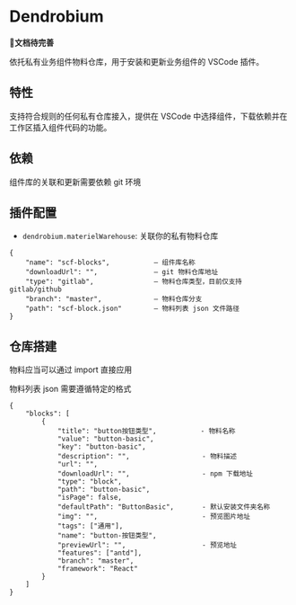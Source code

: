 # Dendrobium 

**文档待完善**

依托私有业务组件物料仓库，用于安装和更新业务组件的 VSCode 插件。

## 特性

支持符合规则的任何私有仓库接入，提供在 VSCode 中选择组件，下载依赖并在工作区插入组件代码的功能。

## 依赖

组件库的关联和更新需要依赖 git 环境

## 插件配置

* `dendrobium.materielWarehouse`: 关联你的私有物料仓库

```
{
    "name": "scf-blocks",           — 组件库名称
    "downloadUrl": "",              — git 物料仓库地址
    "type": "gitlab",               — 物料仓库类型，目前仅支持 gitlab/github
    "branch": "master",             — 物料仓库分支
    "path": "scf-block.json"        — 物料列表 json 文件路径
}
```

## 仓库搭建

物料应当可以通过 import 直接应用

物料列表 json 需要遵循特定的格式

```
{
    "blocks": [
        {
            "title": "button按钮类型",           - 物料名称
            "value": "button-basic",
            "key": "button-basic",          
            "description": "",                  - 物料描述
            "url": "",
            "downloadUrl": "",                  - npm 下载地址
            "type": "block",
            "path": "button-basic",
            "isPage": false,
            "defaultPath": "ButtonBasic",       - 默认安装文件夹名称
            "img": "",                          - 预览图片地址
            "tags": ["通用"],
            "name": "button-按钮类型",
            "previewUrl": "",                   - 预览地址
            "features": ["antd"],
            "branch": "master",
            "framework": "React"
        }
    ]
}

```